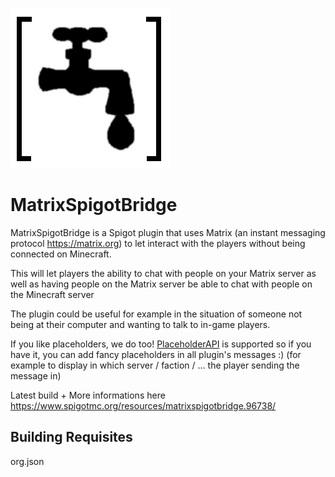 [![Logo](https://github.com/dav64/matrix-spigot-bridge/raw/master/logo.jpg)](https://github.com/dav64/matrix-spigot-bridge/raw/master/logo.jpg)

# MatrixSpigotBridge

MatrixSpigotBridge is a Spigot plugin that uses Matrix (an instant messaging protocol https://matrix.org) to let interact with the players without being connected on Minecraft.

This will let players the ability to chat with people on your Matrix server as well as having people on the Matrix server be able to chat with people on the Minecraft server

The plugin could be useful for example in the situation of someone not being at their computer and wanting to talk to in-game players.

If you like placeholders, we do too!
[PlaceholderAPI](URL 'PlaceholderAPI plugin page') is supported so if you have it, you can add fancy placeholders in all plugin's messages :)
(for example to display in which server / faction / ... the player sending the message in)

Latest build + More informations here https://www.spigotmc.org/resources/matrixspigotbridge.96738/

## Building Requisites
org.json
